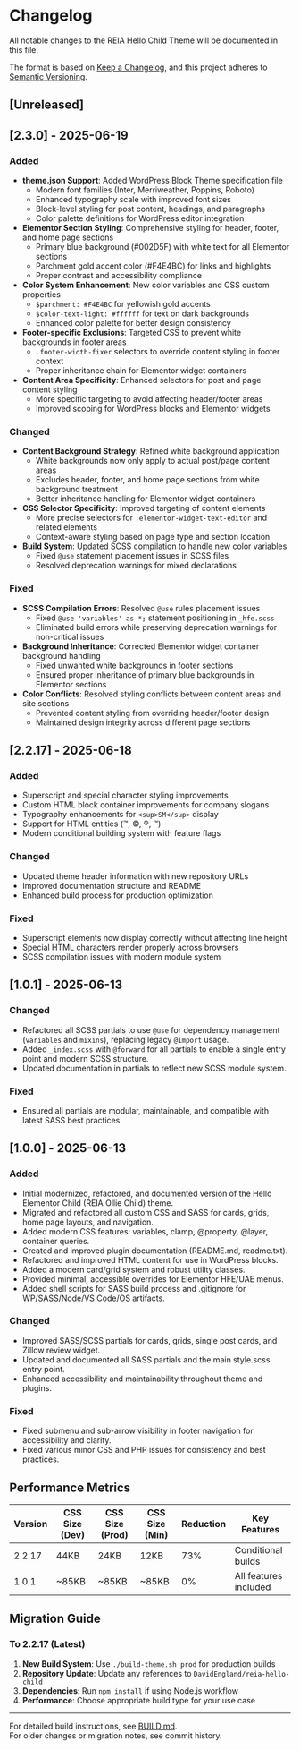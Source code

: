 # Changelog

All notable changes to the REIA Hello Child Theme will be documented in this file.

The format is based on [Keep a Changelog](https://keepachangelog.com/en/1.0.0/), and this project adheres to [Semantic Versioning](https://semver.org/spec/v2.0.0.html).

## [Unreleased]

## [2.3.0] - 2025-06-19

### Added
- **theme.json Support**: Added WordPress Block Theme specification file
  - Modern font families (Inter, Merriweather, Poppins, Roboto)
  - Enhanced typography scale with improved font sizes
  - Block-level styling for post content, headings, and paragraphs
  - Color palette definitions for WordPress editor integration
- **Elementor Section Styling**: Comprehensive styling for header, footer, and home page sections
  - Primary blue background (#002D5F) with white text for all Elementor sections
  - Parchment gold accent color (#F4E4BC) for links and highlights
  - Proper contrast and accessibility compliance
- **Color System Enhancement**: New color variables and CSS custom properties
  - `$parchment: #F4E4BC` for yellowish gold accents
  - `$color-text-light: #ffffff` for text on dark backgrounds
  - Enhanced color palette for better design consistency
- **Footer-specific Exclusions**: Targeted CSS to prevent white backgrounds in footer areas
  - `.footer-width-fixer` selectors to override content styling in footer context
  - Proper inheritance chain for Elementor widget containers
- **Content Area Specificity**: Enhanced selectors for post and page content styling
  - More specific targeting to avoid affecting header/footer areas
  - Improved scoping for WordPress blocks and Elementor widgets

### Changed
- **Content Background Strategy**: Refined white background application
  - White backgrounds now only apply to actual post/page content areas
  - Excludes header, footer, and home page sections from white background treatment
  - Better inheritance handling for Elementor widget containers
- **CSS Selector Specificity**: Improved targeting of content elements
  - More precise selectors for `.elementor-widget-text-editor` and related elements
  - Context-aware styling based on page type and section location
- **Build System**: Updated SCSS compilation to handle new color variables
  - Fixed `@use` statement placement issues in SCSS files
  - Resolved deprecation warnings for mixed declarations

### Fixed
- **SCSS Compilation Errors**: Resolved `@use` rules placement issues
  - Fixed `@use 'variables' as *;` statement positioning in `_hfe.scss`
  - Eliminated build errors while preserving deprecation warnings for non-critical issues
- **Background Inheritance**: Corrected Elementor widget container background handling
  - Fixed unwanted white backgrounds in footer sections
  - Ensured proper inheritance of primary blue backgrounds in Elementor sections
- **Color Conflicts**: Resolved styling conflicts between content areas and site sections
  - Prevented content styling from overriding header/footer design
  - Maintained design integrity across different page sections

## [2.2.17] - 2025-06-18

### Added
- Superscript and special character styling improvements
- Custom HTML block container improvements for company slogans
- Typography enhancements for `<sup>SM</sup>` display
- Support for HTML entities (&trade;, &copy;, &#174;, &#8482;)
- Modern conditional building system with feature flags

### Changed
- Updated theme header information with new repository URLs
- Improved documentation structure and README
- Enhanced build process for production optimization

### Fixed
- Superscript elements now display correctly without affecting line height
- Special HTML characters render properly across browsers
- SCSS compilation issues with modern module system

## [1.0.1] - 2025-06-13

### Changed

- Refactored all SCSS partials to use `@use` for dependency management (`variables` and `mixins`), replacing legacy `@import` usage.
- Added `_index.scss` with `@forward` for all partials to enable a single entry point and modern SCSS structure.
- Updated documentation in partials to reflect new SCSS module system.

### Fixed

- Ensured all partials are modular, maintainable, and compatible with latest SASS best practices.

## [1.0.0] - 2025-06-13

### Added

- Initial modernized, refactored, and documented version of the Hello Elementor Child (REIA Ollie Child) theme.
- Migrated and refactored all custom CSS and SASS for cards, grids, home page layouts, and navigation.
- Added modern CSS features: variables, clamp, @property, @layer, container queries.
- Created and improved plugin documentation (README.md, readme.txt).
- Refactored and improved HTML content for use in WordPress blocks.
- Added a modern card/grid system and robust utility classes.
- Provided minimal, accessible overrides for Elementor HFE/UAE menus.
- Added shell scripts for SASS build process and .gitignore for WP/SASS/Node/VS Code/OS artifacts.

### Changed

- Improved SASS/SCSS partials for cards, grids, single post cards, and Zillow review widget.
- Updated and documented all SASS partials and the main style.scss entry point.
- Enhanced accessibility and maintainability throughout theme and plugins.

### Fixed

- Fixed submenu and sub-arrow visibility in footer navigation for accessibility and clarity.
- Fixed various minor CSS and PHP issues for consistency and best practices.

## Performance Metrics

| Version | CSS Size (Dev) | CSS Size (Prod) | CSS Size (Min) | Reduction | Key Features |
|---------|----------------|-----------------|----------------|-----------|--------------|
| 2.2.17  | 44KB          | 24KB           | 12KB          | 73%       | Conditional builds |
| 1.0.1   | ~85KB         | ~85KB          | ~85KB         | 0%        | All features included |

## Migration Guide

### To 2.2.17 (Latest)

1. **New Build System**: Use `./build-theme.sh prod` for production builds
2. **Repository Update**: Update any references to `DavidEngland/reia-hello-child`
3. **Dependencies**: Run `npm install` if using Node.js workflow
4. **Performance**: Choose appropriate build type for your use case

---

For detailed build instructions, see [BUILD.md](BUILD.md).  
For older changes or migration notes, see commit history.
